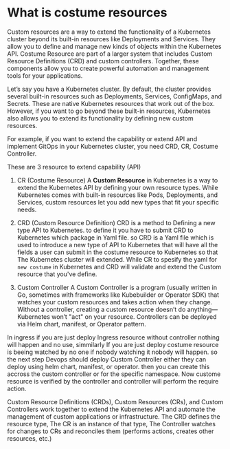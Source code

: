 # What is costume resources
Custom resources are a way to extend the functionality of a Kubernetes cluster beyond its built-in resources like Deployments and Services. They allow you to define and manage new kinds of objects within the Kubernetes API. Costume Resource are part of a larger system that includes Custom Resource Definitions (CRD) and custom controllers. Together, these components allow you to create powerful automation and management tools for your applications.

Let’s say you have a Kubernetes cluster. By default, the cluster provides several built-in resources such as Deployments, Services, ConfigMaps, and Secrets. These are native Kubernetes resources that work out of the box. However, if you want to go beyond these built-in resources, Kubernetes also allows you to extend its functionality by defining new custom resources. 

For example, if you want to extend the capability or extend API and implement GitOps in your Kubernetes cluster, you need CRD, CR, Costume Controller.
 
These are 3 resource to extend capability (API)

1. CR (Costume Resource)
A **Custom Resource** in Kubernetes is a way to extend the Kubernetes API by defining your own resource types. While Kubernetes comes with built-in resources like Pods, Deployments, and Services, custom resources let you add new types that fit your specific needs.

2. CRD (Custom Resource Definition)
CRD is a method to Defining a new type API to Kubernetes. to define it you have to submit CRD to Kubernetes which package in Yaml file. so CRD is a Yaml file which is used to introduce a new type of API to Kubernetes that will have all the fields a user can submit in the costume resource to Kubernetes so that The Kubernetes cluster will extended. 
While CR to spesify the yaml for ``new costume`` in Kubernetes and CRD will validate and extend the Custom resource that you've define.

3. Custom Controller
A Custom Controller is a program (usually written in Go, sometimes with frameworks like Kubebuilder or Operator SDK) that watches your custom resources and takes action when they change.
Without a controller, creating a custom resource doesn’t do anything—Kubernetes won’t "act" on your resource.
Controllers can be deployed via Helm chart, manifest, or Operator pattern.

In ingress if you are just deploy Ingress resource without controller nothing will happen and no use, simmilarly If you are just deploy costume resource is beeing watched by no one if nobody watching it nobody will happen. so the next step Devops should deploy Custom Controller either they can deploy using helm chart, manifest, or operator. then you can create this accross the custom controller or for the specific namespace. Now custome resource is verified by the controller and controller will perform the require action.


Custom Resource Definitions (CRDs), Custom Resources (CRs), and Custom Controllers work together to extend the Kubernetes API and automate the management of custom applications or infrastructure. The CRD defines the resource type, The CR is an instance of that type, The Controller watches for changes to CRs and reconciles them (performs actions, creates other resources, etc.)
